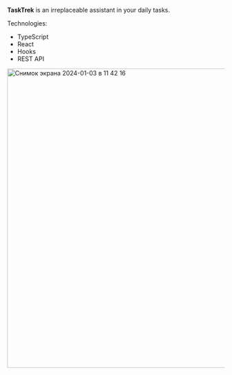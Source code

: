 **TaskTrek** is an irreplaceable assistant in your daily tasks.

Technologies: 
- TypeScript
- React
- Hooks
- REST API
  
<img width="692" alt="Снимок экрана 2024-01-03 в 11 42 16" src="https://github.com/tilugdmytro/task-trek/assets/78915791/c5d1ee1e-3ae9-409d-a5a6-9ed6cbfc1f32">
